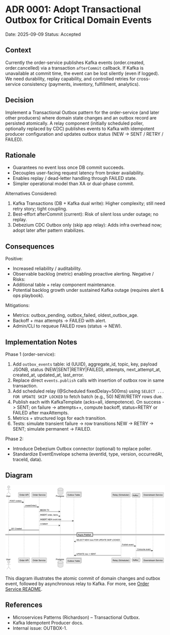# ADR 0001: Adopt Transactional Outbox for Critical Domain Events

Date: 2025-09-09
Status: Accepted

## Context
Currently the order-service publishes Kafka events (order.created, order.cancelled) via a transaction `afterCommit` callback. If Kafka is unavailable at commit time, the event can be lost silently (even if logged). We need durability, replay capability, and controlled retries for cross-service consistency (payments, inventory, fulfillment, analytics).

## Decision
Implement a Transactional Outbox pattern for the order-service (and later other producers) where domain state changes and an outbox record are persisted atomically. A relay component (initially scheduled poller, optionally replaced by CDC) publishes events to Kafka with idempotent producer configuration and updates outbox status (NEW -> SENT / RETRY / FAILED).

## Rationale
- Guarantees no event loss once DB commit succeeds.
- Decouples user-facing request latency from broker availability.
- Enables replay / dead-letter handling through FAILED state.
- Simpler operational model than XA or dual-phase commit.

Alternatives Considered:
1. Kafka Transactions (DB + Kafka dual write): Higher complexity; still need retry story; tight coupling.
2. Best-effort afterCommit (current): Risk of silent loss under outage; no replay.
3. Debezium CDC Outbox only (skip app relay): Adds infra overhead now; adopt later after pattern stabilizes.

## Consequences
Positive:
- Increased reliability / auditability.
- Observable backlog (metric) enabling proactive alerting.
Negative / Risks:
- Additional table + relay component maintenance.
- Potential backlog growth under sustained Kafka outage (requires alert & ops playbook).

Mitigations:
- Metrics: outbox_pending, outbox_failed, oldest_outbox_age.
- Backoff + max attempts -> FAILED with alert.
- Admin/CLI to requeue FAILED rows (status -> NEW).

## Implementation Notes
Phase 1 (order-service):
1. Add `outbox_events` table: id (UUID), aggregate_id, topic, key, payload JSONB, status (NEW|SENT|RETRY|FAILED), attempts, next_attempt_at, created_at, updated_at, last_error.
2. Replace direct `events.publish` calls with insertion of outbox row in same transaction.
3. Add scheduled relay (@Scheduled fixedDelay=500ms) using `SELECT ... FOR UPDATE SKIP LOCKED` to fetch batch (e.g., 50) NEW/RETRY rows due.
4. Publish each with KafkaTemplate (acks=all, idempotence). On success -> SENT; on failure -> attempts++, compute backoff, status=RETRY or FAILED after maxAttempts.
5. Metrics + structured logs for each transition.
6. Tests: simulate transient failure -> row transitions NEW -> RETRY -> SENT; simulate permanent -> FAILED.

Phase 2:
- Introduce Debezium Outbox connector (optional) to replace poller.
- Standardize EventEnvelope schema (eventId, type, version, occurredAt, traceId, data).

## Diagram

![Transactional Outbox Flow](../diagrams/image/outbox-flow.png)

This diagram illustrates the atomic commit of domain changes and outbox event, followed by asynchronous relay to Kafka. For more, see [Order Service README](../../order-service/README.md).

## References
- Microservices Patterns (Richardson) – Transactional Outbox.
- Kafka Idempotent Producer docs.
- Internal issue: OUTBOX-1.
